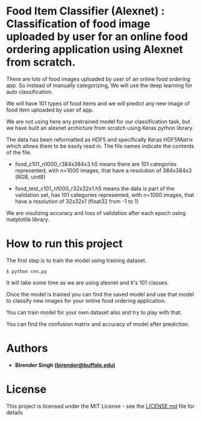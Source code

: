 Food Item Classifier (Alexnet) : Classification of food image uploaded by user for an online food ordering application using Alexnet from scratch.
==================

There are lots of food images uploaded by user of an online food ordering app. So instead of manually categorizing, We will use the deep learning for auto classification.

We will have 101 types of food items and we will predict any new image of food item uploaded by user of app.

We are not using here any pretrained model for our classification task, but we have built an alexnet archicture from scratch using Keras python library.

The data has been reformatted as HDF5 and specifically Keras HDF5Matrix which allows them to be easily read in. The file names indicate the contents of the file.

* food_c101_n1000_r384x384x3.h5 means there are 101 categories represented, with n=1000 images, that have a resolution of 384x384x3 (RGB, uint8)

* food_test_c101_n1000_r32x32x1.h5 means the data is part of the validation set, has 101 categories represented, with n=1000 images, that have a resolution of 32x32x1 (float32 from -1 to 1)

We are visulizing accuracy and loss of validation after each epoch using matplotlib library.


How to run this project
==================================================
The first step is to train the model using training dataset.

	$ python cnn.py

It will take some time as we are using alexnet and it's 101 classes.

Once the model is trained you can find the saved model and use that model to classify new images for your online food ordering application.

You can train model for your own dataset also and try to play with that.

You can find the confusion matrix and accuracy of model after prediction.

Authors
==================

* **Birender Singh (birender@buffalo.edu)**

License
==================

This project is licensed under the MIT License - see the [LICENSE.md](LICENSE.md) file for details
